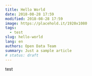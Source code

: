 ```yaml
---
title: Hello World
date: 2018-08-28 17:59
modified: 2018-08-28 17:59
image: https://placehold.it/1920x1080
tags:
  - test
slug: hello-world
lang: en
authors: Open Data Team
summary: Just a sample article
# status: draft
---
```


test